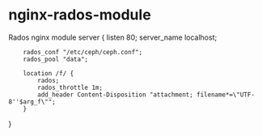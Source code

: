 # nginx-rados-module
Rados nginx module
    server {
        listen       80;
        server_name  localhost;

        rados_conf "/etc/ceph/ceph.conf";
        rados_pool "data";

        location /f/ {
            rados;
            rados_throttle 1m;
            add_header Content-Disposition "attachment; filename*=\"UTF-8''$arg_f\"";
        }
}

